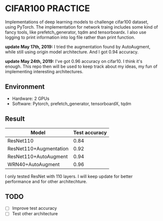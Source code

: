 # CIFAR100 PRACTICE

Implementations of deep learning models to challenge cifar100 dataset, using PyTorch.
The implementation for network traing includes some kind of fancy tools,
like prefetch_generator, tqdm and tensorboardx.
I also use logging to print information into log file
rather than print function.

__update May 17th, 2019:__ I tried the augmentation found by AutoAugment, while still using
origin model architecture. And I got 0.94 accuracy.

__update May 24th, 2019:__ I've got 0.96 accuracy on cifar10. I think it's enough. This repo then
will be used to keep track about my ideas, my fun of implementing interesting architectures.

## Environment

- Hardware: 2 GPUs
- Software: Pytorch, prefetch_generator, tensorboardX, tqdm

## Result

| Model                  | Test accuracy |
| -----------------------| ------------- |
| ResNet110              | 0.84          |
| ResNet110+Augmentation | 0.92          |
| ResNet110+AutoAugment  | 0.94          |
| WRN40+AutoAugment      | 0.96          |

I only tested ResNet with 110 layers. I will keep update for better
performance and for other architechture.

## TODO

- [ ] Improve test accuracy
- [ ] Test other architecture
